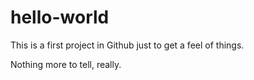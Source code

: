 # hello-world
This is a first project in Github just to get a feel of things.

Nothing more to tell, really.

